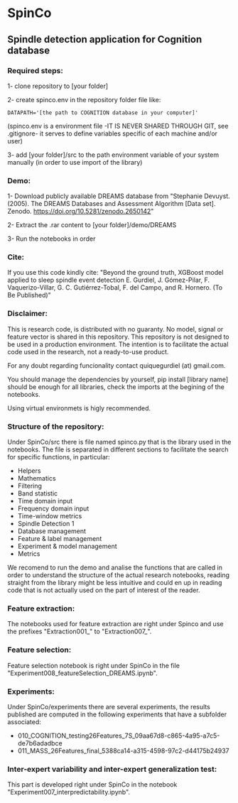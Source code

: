 # SpinCo
## Spindle detection application for Cognition database

### Required steps:
1- clone repository to [your folder]

2- create spinco.env in the repository folder file like:

    DATAPATH='[the path to COGNITION database in your computer]'
    
(spinco.env is a environment file -IT IS NEVER SHARED THROUGH GIT, see .gitignore- it serves to define variables specific of each machine and/or user)

3- add [your folder]/src to the path environment variable of your system manually (in order to use import of the library)

### Demo:
1- Download publicly available DREAMS database from "Stephanie Devuyst. (2005). The DREAMS Databases and Assessment Algorithm [Data set]. Zenodo. https://doi.org/10.5281/zenodo.2650142"

2- Extract the .rar content to [your folder]/demo/DREAMS

3- Run the notebooks in order

### Cite:
If you use this code kindly cite:
"Beyond the ground truth, XGBoost model applied to sleep spindle event detection E. Gurdiel, J. Gómez-Pilar, F. Vaquerizo-Villar, G. C. Gutiérrez-Tobal, F. del Campo, and R. Hornero. (To Be Published)"

### Disclaimer:
This is research code, is distributed with no guaranty. No model, signal or feature vector is shared in this repository. This repository is not designed to be used in a production environment. The intention is to facilitate the actual code used in the research, not a ready-to-use product.

For any doubt regarding funcionality contact quiquegurdiel (at) gmail.com.

You should manage the dependencies by yourself, pip install [library name] should be enough for all libraries, check the imports at the begining of the notebooks.

Using virtual environmets is higly recommended.

### Structure of the repository:
Under SpinCo/src there is file named spinco.py that is the library used in the notebooks. The file is separated in different sections to facilitate the search for specific functions, in particular:
- Helpers
- Mathematics
- Filtering
- Band statistic
- Time domain input
- Frequency domain input
- Time-window metrics
- Spindle Detection 1
- Database management
- Feature & label management
- Experiment & model management
- Metrics

We recomend to run the demo and analise the functions that are called in order to understand the structure of the actual research notebooks, reading straight from the library might be less intuitive and could en up in reading code that is not actually used on the part of interest of the reader.

### Feature extraction:
The notebooks used for feature extraction are right under Spinco and use the prefixes "Extraction001_" to "Extraction007_".

### Feature selection:
Feature selection notebook is right under SpinCo in the file "Experiment008_featureSelection_DREAMS.ipynb".

### Experiments:
Under SpinCo/experiments there are several experiments, the results published are computed in the following experiments that have a subfolder associated:
- 010_COGNITION_testing26Features_7S_09aa67d8-c865-4a95-a7c5-de7b6adadbce
- 011_MASS_26Features_final_5388ca14-a315-4598-97c2-d44175b24937

### Inter-expert variability and inter-expert generalization test:
This part is developed right under SpinCo in the notebook "Experiment007_interpredictability.ipynb".
